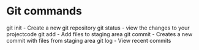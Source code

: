 # Git commands

git init   - Create a new git repository
git status - view the changes to your projectcode
git add    - Add files to staging area
git commit - Creates a new commit with files from staging area
git log    - View recent commits